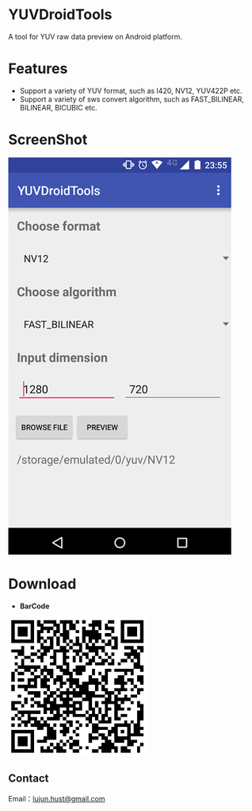 YUVDroidTools
=========
A tool for YUV raw data preview on Android platform.

Features
=========
- Support a variety of YUV format, such as I420, NV12, YUV422P etc.
- Support a variety of sws convert algorithm, such as FAST_BILINEAR, BILINEAR, BICUBIC etc.

ScreenShot
=========
<img src="/screenshots/home.png" width=“450” height="800" />

Download
=========
- **BarCode**

<img src="/screenshots/download.png" width=“280” height="280" />


Contact
----------
Email：lujun.hust@gmail.com